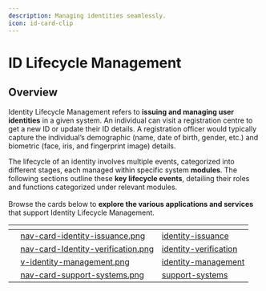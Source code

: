 ```yaml
---
description: Managing identities seamlessly.
icon: id-card-clip
---
```


# ID Lifecycle Management

## Overview

Identity Lifecycle Management refers to **issuing and managing user identities** in a given system. An individual can visit a registration centre to get a new ID or update their ID details. A registration officer would typically capture the individual’s demographic (name, date of birth, gender, etc.) and biometric (face, iris, and fingerprint image) details.

The lifecycle of an identity involves multiple events, categorized into different stages, each managed within specific system **modules**. The following sections outline these **key lifecycle events**, detailing their roles and functions categorized under relevant modules.\
\
Browse the cards below to **explore the various applications and services** that support Identity Lifecycle Management.

<table data-view="cards"><thead><tr><th></th><th data-hidden data-card-cover data-type="files"></th><th data-hidden data-card-target data-type="content-ref"></th></tr></thead><tbody><tr><td></td><td><a href="../.gitbook/assets/nav-card-identity-issuance.png">nav-card-identity-issuance.png</a></td><td><a href="identity-issuance/">identity-issuance</a></td></tr><tr><td></td><td><a href="../.gitbook/assets/nav-card-Identity-verification.png">nav-card-Identity-verification.png</a></td><td><a href="identity-verification/">identity-verification</a></td></tr><tr><td></td><td><a href="../.gitbook/assets/v-identity-management.png">v-identity-management.png</a></td><td><a href="identity-management/">identity-management</a></td></tr><tr><td></td><td><a href="../.gitbook/assets/nav-card-support-systems.png">nav-card-support-systems.png</a></td><td><a href="support-systems/">support-systems</a></td></tr></tbody></table>
